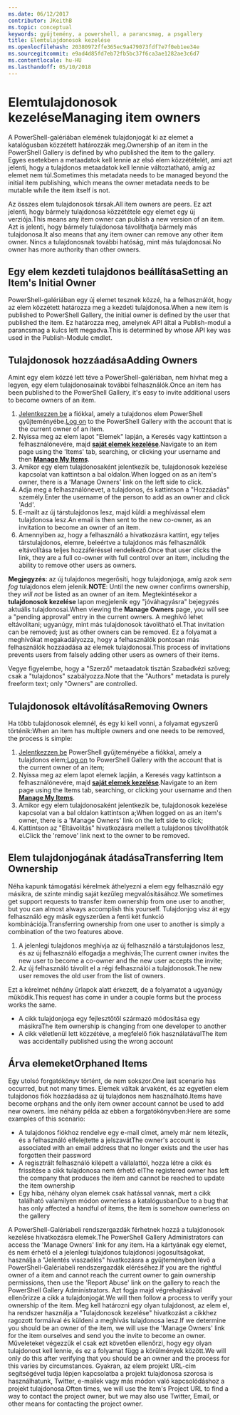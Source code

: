 ```yaml
---
ms.date: 06/12/2017
contributor: JKeithB
ms.topic: conceptual
keywords: gyűjtemény, a powershell, a parancsmag, a psgallery
title: Elemtulajdonosok kezelése
ms.openlocfilehash: 20380972ffe365ec9a479073fdf7e7f0eb1ee34e
ms.sourcegitcommit: e9ad4d85fd7eb72fb5bc37f6ca3ae1282ae3c6d7
ms.contentlocale: hu-HU
ms.lasthandoff: 05/10/2018
---
```

# <a name="managing-item-owners"></a><span data-ttu-id="c28af-103">Elemtulajdonosok kezelése</span><span class="sxs-lookup"><span data-stu-id="c28af-103">Managing item owners</span></span>

<span data-ttu-id="c28af-104">A PowerShell-galériában elemének tulajdonjogát ki az elemet a katalógusban közzétett határozzák meg.</span><span class="sxs-lookup"><span data-stu-id="c28af-104">Ownership of an item in the PowerShell Gallery is defined by who published the item to the gallery.</span></span>
<span data-ttu-id="c28af-105">Egyes esetekben a metaadatok kell lennie az első elem közzétételét, ami azt jelenti, hogy a tulajdonos metaadatok kell lennie változtatható, amíg az elemet nem túl.</span><span class="sxs-lookup"><span data-stu-id="c28af-105">Sometimes this metadata needs to be managed beyond the initial item publishing, which means the owner metadata needs to be mutable while the item itself is not.</span></span>

<span data-ttu-id="c28af-106">Az összes elem tulajdonosok társak.</span><span class="sxs-lookup"><span data-stu-id="c28af-106">All item owners are peers.</span></span>
<span data-ttu-id="c28af-107">Ez azt jelenti, hogy bármely tulajdonosa közzététele egy elemet egy új verziója.</span><span class="sxs-lookup"><span data-stu-id="c28af-107">This means any item owner can publish a new version of an item.</span></span> <span data-ttu-id="c28af-108">Azt is jelenti, hogy bármely tulajdonosa távolíthatja bármely más tulajdonosa.</span><span class="sxs-lookup"><span data-stu-id="c28af-108">It also means that any item owner can remove any other item owner.</span></span>
<span data-ttu-id="c28af-109">Nincs a tulajdonosnak további hatóság, mint más tulajdonosai.</span><span class="sxs-lookup"><span data-stu-id="c28af-109">No owner has more authority than other owners.</span></span>

## <a name="setting-an-items-initial-owner"></a><span data-ttu-id="c28af-110">Egy elem kezdeti tulajdonos beállítása</span><span class="sxs-lookup"><span data-stu-id="c28af-110">Setting an Item's Initial Owner</span></span>

<span data-ttu-id="c28af-111">PowerShell-galériában egy új elemet tesznek közzé, ha a felhasználót, hogy az elem közzétett határozza meg a kezdeti tulajdonosa.</span><span class="sxs-lookup"><span data-stu-id="c28af-111">When a new item is published to PowerShell Gallery, the initial owner is defined by the user that published the item.</span></span> <span data-ttu-id="c28af-112">Ez határozza meg, amelynek API által a Publish-modul a parancsmag a kulcs lett megadva.</span><span class="sxs-lookup"><span data-stu-id="c28af-112">This is determined by whose API key was used in the Publish-Module cmdlet.</span></span>

## <a name="adding-owners"></a><span data-ttu-id="c28af-113">Tulajdonosok hozzáadása</span><span class="sxs-lookup"><span data-stu-id="c28af-113">Adding Owners</span></span>

<span data-ttu-id="c28af-114">Amint egy elem közzé lett téve a PowerShell-galériában, nem hívhat meg a legyen, egy elem tulajdonosainak további felhasználók.</span><span class="sxs-lookup"><span data-stu-id="c28af-114">Once an item has been published to the PowerShell Gallery, it's easy to invite additional users to become owners of an item.</span></span>

1. <span data-ttu-id="c28af-115">[Jelentkezzen be](https://powershellgallery.com/users/account/LogOn) a fiókkal, amely a tulajdonos elem PowerShell gyűjteményébe.</span><span class="sxs-lookup"><span data-stu-id="c28af-115">[Log on](https://powershellgallery.com/users/account/LogOn) to the PowerShell Gallery with the account that is the current owner of an item.</span></span>
2. <span data-ttu-id="c28af-116">Nyissa meg az elem lapot "Elemek" lapján, a Keresés vagy kattintson a felhasználónevére, majd [ **saját elemek kezelése**](https://www.powershellgallery.com/account/Packages).</span><span class="sxs-lookup"><span data-stu-id="c28af-116">Navigate to an item page using the 'Items' tab, searching, or clicking your username and then [**Manage My Items**](https://www.powershellgallery.com/account/Packages).</span></span>
3. <span data-ttu-id="c28af-117">Amikor egy elem tulajdonosaként jelentkezik be, tulajdonosok kezelése kapcsolat van kattintson a bal oldalon.</span><span class="sxs-lookup"><span data-stu-id="c28af-117">When logged on as an item's owner, there is a 'Manage Owners' link on the left side to click.</span></span>
4. <span data-ttu-id="c28af-118">Adja meg a felhasználónevet, a tulajdonos, és kattintson a "Hozzáadás" személy.</span><span class="sxs-lookup"><span data-stu-id="c28af-118">Enter the username of the person to add as an owner and click 'Add'.</span></span>
5. <span data-ttu-id="c28af-119">E-mailt az új társtulajdonos lesz, majd küldi a meghívással elem tulajdonosa lesz.</span><span class="sxs-lookup"><span data-stu-id="c28af-119">An email is then sent to the new co-owner, as an invitation to become an owner of an item.</span></span>
6. <span data-ttu-id="c28af-120">Amennyiben az, hogy a felhasználó a hivatkozásra kattint, egy teljes társtulajdonos, elemre, beleértve a tulajdonos más felhasználók eltávolítása teljes hozzáféréssel rendelkező.</span><span class="sxs-lookup"><span data-stu-id="c28af-120">Once that user clicks the link, they are a full co-owner with full control over an item, including the ability to remove other users as owners.</span></span>

<span data-ttu-id="c28af-121">**Megjegyzés**: az új tulajdonos megerősíti, hogy tulajdonjoga, amíg azok *sem fog* tulajdonos elem jelenik.</span><span class="sxs-lookup"><span data-stu-id="c28af-121">**NOTE**: Until the new owner confirms ownership, they *will not* be listed as an owner of an item.</span></span>
<span data-ttu-id="c28af-122">Megtekintésekor a **tulajdonosok kezelése** lapon megjelenik egy "jóváhagyásra" bejegyzés aktuális tulajdonosai.</span><span class="sxs-lookup"><span data-stu-id="c28af-122">When viewing the **Manage Owners** page, you will see a "pending approval" entry in the current owners.</span></span>
<span data-ttu-id="c28af-123">A meghívó lehet eltávolítani; ugyanúgy, mint más tulajdonosok távolítható el.</span><span class="sxs-lookup"><span data-stu-id="c28af-123">That invitation can be removed; just as other owners can be removed.</span></span>
<span data-ttu-id="c28af-124">Ez a folyamat a meghívókat megakadályozza, hogy a felhasználók pontosan más felhasználók hozzáadása az elemek tulajdonosai.</span><span class="sxs-lookup"><span data-stu-id="c28af-124">This process of invitations prevents users from falsely adding other users as owners of their items.</span></span>

<span data-ttu-id="c28af-125">Vegye figyelembe, hogy a "Szerző" metaadatok tisztán Szabadkézi szöveg; csak a "tulajdonos" szabályozza.</span><span class="sxs-lookup"><span data-stu-id="c28af-125">Note that the "Authors" metadata is purely freeform text; only "Owners" are controlled.</span></span>


## <a name="removing-owners"></a><span data-ttu-id="c28af-126">Tulajdonosok eltávolítása</span><span class="sxs-lookup"><span data-stu-id="c28af-126">Removing Owners</span></span>

<span data-ttu-id="c28af-127">Ha több tulajdonosok elemnél, és egy ki kell vonni, a folyamat egyszerű történik:</span><span class="sxs-lookup"><span data-stu-id="c28af-127">When an item has multiple owners and one needs to be removed, the process is simple:</span></span>

1. <span data-ttu-id="c28af-128">[Jelentkezzen be](https://powershellgallery.com/users/account/LogOn) PowerShell gyűjteményébe a fiókkal, amely a tulajdonos elem;</span><span class="sxs-lookup"><span data-stu-id="c28af-128">[Log on](https://powershellgallery.com/users/account/LogOn) to PowerShell Gallery with the account that is the current owner of an item;</span></span>
2. <span data-ttu-id="c28af-129">Nyissa meg az elem lapot elemek lapján, a Keresés vagy kattintson a felhasználónevére, majd [ **saját elemek kezelése**](https://www.powershellgallery.com/account/Packages).</span><span class="sxs-lookup"><span data-stu-id="c28af-129">Navigate to an item page using the Items tab, searching, or clicking your username and then [**Manage My Items**](https://www.powershellgallery.com/account/Packages).</span></span>
3. <span data-ttu-id="c28af-130">Amikor egy elem tulajdonosaként jelentkezik be, tulajdonosok kezelése kapcsolat van a bal oldalon kattintson a;</span><span class="sxs-lookup"><span data-stu-id="c28af-130">When logged on as an item's owner, there is a 'Manage Owners' link on the left side to click;</span></span>
4. <span data-ttu-id="c28af-131">Kattintson az "Eltávolítás" hivatkozásra mellett a tulajdonos távolíthatók el.</span><span class="sxs-lookup"><span data-stu-id="c28af-131">Click the 'remove' link next to the owner to be removed.</span></span>



## <a name="transferring-item-ownership"></a><span data-ttu-id="c28af-132">Elem tulajdonjogának átadása</span><span class="sxs-lookup"><span data-stu-id="c28af-132">Transferring Item Ownership</span></span>

<span data-ttu-id="c28af-133">Néha kapunk támogatási kérelmek áthelyezni a elem egy felhasználó egy másikra, de szinte mindig saját kezűleg megvalósításához.</span><span class="sxs-lookup"><span data-stu-id="c28af-133">We sometimes get support requests to transfer item ownership from one user to another, but you can almost always accomplish this yourself.</span></span>
<span data-ttu-id="c28af-134">Tulajdonjog visz át egy felhasználó egy másik egyszerűen a fenti két funkció kombinációja.</span><span class="sxs-lookup"><span data-stu-id="c28af-134">Transferring ownership from one user to another is simply a combination of the two features above.</span></span>

1. <span data-ttu-id="c28af-135">A jelenlegi tulajdonos meghívja az új felhasználó a társtulajdonos lesz, és az új felhasználó elfogadja a meghívás;</span><span class="sxs-lookup"><span data-stu-id="c28af-135">The current owner invites the new user to become a co-owner and the new user accepts the invite;</span></span>
2. <span data-ttu-id="c28af-136">Az új felhasználó távolít el a régi felhasználói a tulajdonosok.</span><span class="sxs-lookup"><span data-stu-id="c28af-136">The new user removes the old user from the list of owners.</span></span>

<span data-ttu-id="c28af-137">Ezt a kérelmet néhány űrlapok alatt érkezett, de a folyamatot a ugyanúgy működik.</span><span class="sxs-lookup"><span data-stu-id="c28af-137">This request has come in under a couple forms but the process works the same.</span></span>

- <span data-ttu-id="c28af-138">A cikk tulajdonjoga egy fejlesztőtől származó módosítása egy másikra</span><span class="sxs-lookup"><span data-stu-id="c28af-138">The item ownership is changing from one developer to another</span></span>
- <span data-ttu-id="c28af-139">A cikk véletlenül lett közzétéve, a megfelelő fiók használatával</span><span class="sxs-lookup"><span data-stu-id="c28af-139">The item was accidentally published using the wrong account</span></span>


## <a name="orphaned-items"></a><span data-ttu-id="c28af-140">Árva elemeket</span><span class="sxs-lookup"><span data-stu-id="c28af-140">Orphaned Items</span></span>

<span data-ttu-id="c28af-141">Egy utolsó forgatókönyv történt, de nem sokszor.</span><span class="sxs-lookup"><span data-stu-id="c28af-141">One last scenario has occurred, but not many times.</span></span>
<span data-ttu-id="c28af-142">Elemek váltak árvaként, és az egyetlen elem tulajdonos fiók hozzáadása az új tulajdonos nem használható.</span><span class="sxs-lookup"><span data-stu-id="c28af-142">Items have become orphans and the only item owner account cannot be used to add new owners.</span></span>
<span data-ttu-id="c28af-143">Íme néhány példa az ebben a forgatókönyvben:</span><span class="sxs-lookup"><span data-stu-id="c28af-143">Here are some examples of this scenario:</span></span>

- <span data-ttu-id="c28af-144">A tulajdonos fiókhoz rendelve egy e-mail címet, amely már nem létezik, és a felhasználó elfelejtette a jelszavát</span><span class="sxs-lookup"><span data-stu-id="c28af-144">The owner's account is associated with an email address that no longer exists and the user has forgotten their password</span></span>
- <span data-ttu-id="c28af-145">A regisztrált felhasználó kilépett a vállalattól, hozza létre a cikk és frissítése a cikk tulajdonosa nem érhető el</span><span class="sxs-lookup"><span data-stu-id="c28af-145">The registered owner has left the company that produces the item and cannot be reached to update the item ownership</span></span>
- <span data-ttu-id="c28af-146">Egy hiba, néhány olyan elemek csak hatással vannak, mert a cikk található valamilyen módon ownerless a katalógusban</span><span class="sxs-lookup"><span data-stu-id="c28af-146">Due to a bug that has only affected a handful of items, the item is somehow ownerless on the gallery</span></span>

<span data-ttu-id="c28af-147">A PowerShell-Galériabeli rendszergazdák férhetnek hozzá a tulajdonosok kezelése hivatkozásra elemek.</span><span class="sxs-lookup"><span data-stu-id="c28af-147">The PowerShell Gallery Administrators can access the 'Manage Owners' link for any item.</span></span>
<span data-ttu-id="c28af-148">Ha a kártyának egy elemet, és nem érhető el a jelenlegi tulajdonos tulajdonosi jogosultságokat, használja a "Jelentés visszaélés" hivatkozásra a gyűjteményben lévő a PowerShell-Galériabeli rendszergazdák eléréséhez.</span><span class="sxs-lookup"><span data-stu-id="c28af-148">If you are the rightful owner of a item and cannot reach the current owner to gain ownership permissions, then use the 'Report Abuse' link on the gallery to reach the PowerShell Gallery Administrators.</span></span>
<span data-ttu-id="c28af-149">Azt fogja majd végrehajtásával ellenőrizze a cikk a tulajdonjogát.</span><span class="sxs-lookup"><span data-stu-id="c28af-149">We will then follow a process to verify your ownership of the item.</span></span>
<span data-ttu-id="c28af-150">Meg kell határozni egy olyan tulajdonost, az elem el, ha rendszer használja a "Tulajdonosok kezelése" hivatkozást a cikkhez ragozott formáival és küldeni a meghívás tulajdonosa lesz.</span><span class="sxs-lookup"><span data-stu-id="c28af-150">If we determine you should be an owner of the item, we will use the 'Manage Owners' link for the item ourselves and send you the invite to become an owner.</span></span>
<span data-ttu-id="c28af-151">Műveleteket végezzük el csak ezt követően ellenőrzi, hogy egy olyan tulajdonost kell lennie, és ez a folyamat függ a körülmények között.</span><span class="sxs-lookup"><span data-stu-id="c28af-151">We will only do this after verifying that you should be an owner and the process for this varies by circumstances.</span></span>
<span data-ttu-id="c28af-152">Gyakran, az elem projekt URL-cím segítségével tudja lépjen kapcsolatba a projekt tulajdonosa szorosa is használhatunk, Twitter, e-mailek vagy más módon való kapcsolódáshoz a projekt tulajdonosa.</span><span class="sxs-lookup"><span data-stu-id="c28af-152">Often times, we will use the item's Project URL to find a way to contact the project owner, but we may also use Twitter, Email, or other means for contacting the project owner.</span></span>